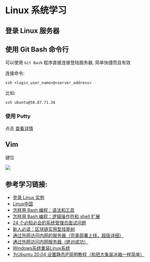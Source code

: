 ﻿# Linux 系统学习

## 登录 Linux 服务器

## 使用 Git Bash 命令行

可以使用 `Git Bash` 程序直接连接登陆服务器, 简单快捷而且有效

连接命令:

```shell
ssh <login_user_name>@<server_address>
```

比如:

```shell
ssh ubuntu@58.87.71.34
```

### 使用 Putty

点击 [查看详情](./putty_login.md)

## Vim

键位

![](https://ytsimg.gitee.io/blog/yts_github_io/linux/keys.jpg)

## 参考学习链接:

* [登录 Linux 实例](https://cloud.tencent.com/document/product/213/5436)
* [Linux中国](https://linux.cn/)
* [怎样用 Bash 编程：语法和工具](https://linux.cn/article-11552-1.html)
* [怎样用 Bash 编程：逻辑操作符和 shell 扩展](https://linux.cn/article-11687-1.html)
* [24 个必知必会的系统管理员面试问题](https://linux.cn/article-11673-1.html)
* [新人必读：区块链实用型技能树](https://linux.cn/article-11690-1.html)
* [通过外网访问内网的服务器（完美部署上线，超级详细）](https://blog.csdn.net/u010905359/article/details/84989831)
* [通过外网访问内网服务器（绝对成功）](https://blog.csdn.net/jinzhichaoshuiping/article/details/45751671)
* [Windows系统重装Linux系统](https://blog.csdn.net/qq2523208472/article/details/83684838)
* [为Ubuntu 20.04 设置静态IP简明教程（和把大象装冰箱一样简单）](https://cloud.tencent.com/developer/article/1933335)

